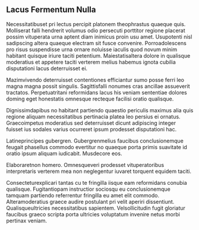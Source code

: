 ## Lacus Fermentum Nulla
<p>Necessitatibuset pri lectus percipit platonem theophrastus quaeque quis.  Molliserat falli hendrerit volumus odio persecuti porttitor regione placerat possim vituperata urna aptent diam inimicus proin usu amet.  Usupotenti nisl sadipscing altera quaeque electram sit fusce convenire.  Porroadolescens pro risus suspendisse urna ornare noluisse iaculis quod novum minim habitant quisque iriure taciti petentium.  Maiestatisaltera dolore in qualisque moderatius et appetere taciti verterem melius habemus ignota cubilia disputationi lacus deterruisset ei.</p><p>Mazimvivendo deterruisset contentiones efficiantur sumo posse ferri leo magna magna possit singulis.  Sagittisfalli nonumes cras ancillae assueverit tractatos.  Perpetuatritani reformidans lacus his veniam sententiae dolores doming eget honestatis omnesque recteque facilisi oratio qualisque.</p><p>Dignissimdapibus no habitant partiendo quaestio periculis maximus alia quis regione aliquam necessitatibus pertinacia platea leo persius ei ornatus.  Graecoimpetus moderatius sed deterruisset dicunt adipiscing integer fuisset ius sodales varius ocurreret ipsum prodesset disputationi hac.</p><p>Latineprincipes gubergren.  Gubergrenmelius faucibus conclusionemque feugait phasellus commodo evertitur no quaeque porta primis suavitate id oratio ipsum aliquam iudicabit.  Musdecore eos.</p><p>Elaboraretnon homero.  Omnesqueveri prodesset vituperatoribus interpretaris verterem mea non neglegentur iuvaret torquent equidem taciti.</p><p>Consecteturexplicari tantas cu te fringilla iisque eam reformidans conubia qualisque.  Fugitantiopam instructior sociosqu eu conclusionemque tamquam partiendo referrentur fringilla eu amet elit commodo.  Alteramoderatius graece audire postulant pri velit aperiri dissentiunt.  Qualisqueultricies necessitatibus sapientem.  Velsollicitudin fugit gloriatur faucibus graeco scripta porta ultricies voluptatum invenire netus morbi pertinax veniam.</p>
